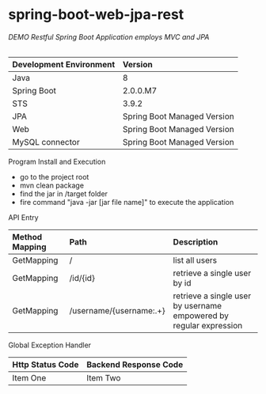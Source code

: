 # **spring-boot-web-jpa-rest**
###### DEMO Restful Spring Boot Application employs MVC and JPA

| Development Environment | Version |
| :------------- | :------------- |
| Java | 8 |
| Spring Boot | 2.0.0.M7 |
| STS | 3.9.2 |
| JPA | Spring Boot Managed Version |
| Web | Spring Boot Managed Version |
| MySQL connector | Spring Boot Managed Version |

Program Install and Execution
+ go to the project root
+ mvn clean package
+ find the jar in /target folder
+ fire command "java -jar [jar file name]" to execute the application

API Entry

| Method Mapping | Path | Description  |
| :------------- | :------------- | :------------- |
| GetMapping       | / | list all users |
| GetMapping       | /id/{id} | retrieve a single user by id |
| GetMapping       | /username/{username:.+} | retrieve a single user by username empowered by regular expression |





Global Exception Handler

| Http Status Code | Backend Response Code |
| :------------- | :------------- |
| Item One       | Item Two       |
